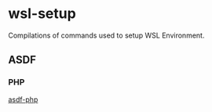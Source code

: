 # wsl-setup

Compilations of commands used to setup WSL Environment.

## ASDF

### PHP

[asdf-php](asdf-php.md)
